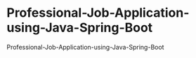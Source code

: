 # Professional-Job-Application-using-Java-Spring-Boot
Professional-Job-Application-using-Java-Spring-Boot
